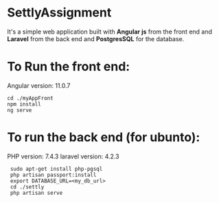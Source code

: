 # SettlyAssignment
It's a simple web application  built with **Angular js** from the front end and **Laravel** from the back end and **PostgresSQL** for the database.

# To Run the front end:
Angular version: 11.0.7
 ```
 cd ./myAppFront
 npm install
 ng serve
 ```
 
# To run the back end (for ubunto):
PHP version: 7.4.3
laravel version: 4.2.3

```
 sudo apt-get install php-pgsql
 php artisan passport:install
 export DATABASE_URL=<my_db_url>
 cd ./settly
 php artisan serve
```
